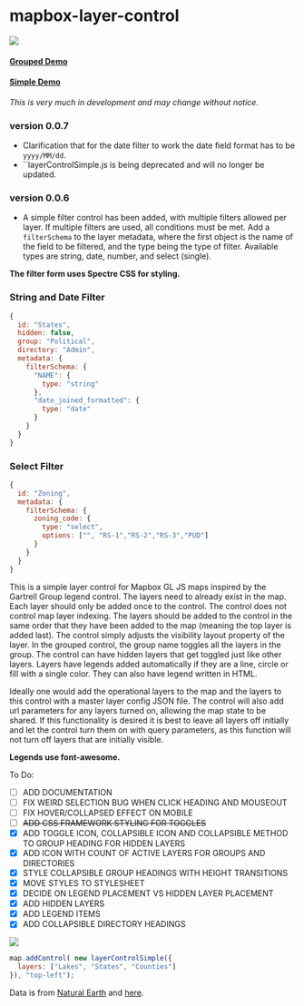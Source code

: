 # mapbox-layer-control


![](mgl-lc-grouped.gif)

#### [Grouped Demo](https://reyemtm.github.io/mapbox-layer-control/example/grouped.html?rivers=true&riversCase=true&States=true&Counties=true#4.11/38.61/-96.05)

#### [Simple Demo](https://reyemtm.github.io/mapbox-layer-control/example/simple.html)

*This is very much in development and may change without notice.*

### version 0.0.7
- Clarification that for the date filter to work the date field format has to be ``yyyy/MM/dd``.
- ``layerControlSimple.js is being deprecated and will no longer be updated.

### version 0.0.6

- A simple filter control has been added, with multiple filters allowed per layer. If multiple filters are used, all conditions must be met. Add a ``filterSchema`` to the layer metadata, where the first object is the name of the field to be filtered, and the type being the type of filter. Available types are string, date, number, and select (single). 

**The filter form uses Spectre CSS for styling.**

### String and Date Filter

```JavaScript
{
  id: "States",
  hidden: false,
  group: "Political",
  directory: "Admin",
  metadata: {
    filterSchema: {
      "NAME": {
        type: "string"
      },
      "date_joined_formatted": {
        type: "date"
      }
    }
  }
}
```

### Select Filter

```JavaScript
{
  id: "Zoning",
  metadata: {
    filterSchema: {
      zoning_code: {
        type: "select",
        options: ["", "RS-1","RS-2","RS-3","PUD"]  
      }
    }
  }
}
```



This is a simple layer control for Mapbox GL JS maps inspired by the Gartrell Group legend control. The layers need to already exist in the map. Each layer should only be added once to the control. The control does not control map layer indexing. The layers should be added to the control in the same order that they have been added to the map (meaning the top layer is added last). The control simply adjusts the visibility layout property of the layer. In the grouped control, the group name toggles all the layers in the group. The control can have hidden layers that get toggled just like other layers. Layers have legends added automatically if they are a line, circle or fill with a single color. They can also have legend written in HTML.

Ideally one would add the operational layers to the map and the layers to this control with a master layer config JSON file. The control will also add url parameters for any layers turned on, allowing the map state to be shared. If this functionality is desired it is best to leave all layers off initially and let the control turn them on with query parameters, as this function will not turn off layers that are initially visible.

**Legends use font-awesome.**

To Do:

* [ ] ADD DOCUMENTATION
* [ ] FIX WEIRD SELECTION BUG WHEN CLICK HEADING AND MOUSEOUT
* [ ] FIX HOVER/COLLAPSED EFFECT ON MOBILE
* [ ] ~~ADD CSS FRAMEWORK STYLING FOR TOGGLES~~
* [X] ADD TOGGLE ICON, COLLAPSIBLE ICON AND COLLAPSIBLE METHOD TO GROUP HEADING FOR HIDDEN LAYERS
* [X] ADD ICON WITH COUNT OF ACTIVE LAYERS FOR GROUPS AND DIRECTORIES
* [X] STYLE COLLAPSIBLE GROUP HEADINGS WITH HEIGHT TRANSITIONS
* [X] MOVE STYLES TO STYLESHEET
* [X] DECIDE ON LEGEND PLACEMENT VS HIDDEN LAYER PLACEMENT
* [x] ADD HIDDEN LAYERS
* [x] ADD LEGEND ITEMS
* [x] ADD COLLAPSIBLE DIRECTORY HEADINGS

![](simple.jpg)

```javascript
map.addControl( new layerControlSimple({
  layers: ["Lakes", "States", "Counties"]
}), "top-left");
```
Data is from [Natural Earth](https://www.naturalearthdata.com/) and [here](https://eric.clst.org/tech/usgeojson/).
